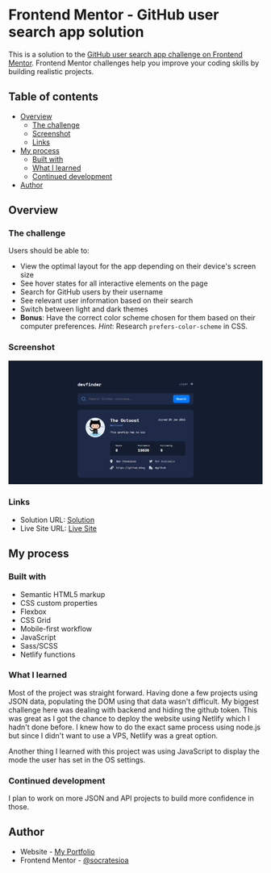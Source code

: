 # Frontend Mentor - GitHub user search app solution

This is a solution to the [GitHub user search app challenge on Frontend Mentor](https://www.frontendmentor.io/challenges/github-user-search-app-Q09YOgaH6). Frontend Mentor challenges help you improve your coding skills by building realistic projects.

## Table of contents

- [Overview](#overview)
  - [The challenge](#the-challenge)
  - [Screenshot](#screenshot)
  - [Links](#links)
- [My process](#my-process)
  - [Built with](#built-with)
  - [What I learned](#what-i-learned)
  - [Continued development](#continued-development)
- [Author](#author)

## Overview

### The challenge

Users should be able to:

- View the optimal layout for the app depending on their device's screen size
- See hover states for all interactive elements on the page
- Search for GitHub users by their username
- See relevant user information based on their search
- Switch between light and dark themes
- **Bonus**: Have the correct color scheme chosen for them based on their computer preferences. _Hint_: Research `prefers-color-scheme` in CSS.

### Screenshot

![](./screenshot.png)

### Links

- Solution URL: [Solution](https://github.com/socratesioa/github-search-app)
- Live Site URL: [Live Site](https://github-search-app-socrates.netlify.app/)

## My process

### Built with

- Semantic HTML5 markup
- CSS custom properties
- Flexbox
- CSS Grid
- Mobile-first workflow
- JavaScript
- Sass/SCSS
- Netlify functions

### What I learned

Most of the project was straight forward. Having done a few projects using JSON data, populating the DOM using that data wasn't difficult. My biggest challenge here was dealing with backend and hiding the github token. This was great as I got the chance to deploy the website using Netlify which I hadn't done before. I knew how to do the exact same process using node.js but since I didn't want to use a VPS, Netlify was a great option.

Another thing I learned with this project was using JavaScript to display the mode the user has set in the OS settings.

### Continued development

I plan to work on more JSON and API projects to build more confidence in those.

## Author

- Website - [My Portfolio](https://portfolio.thisissocrates.com/)
- Frontend Mentor - [@socratesioa](https://www.frontendmentor.io/profile/socratesioa)
